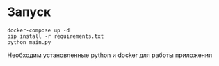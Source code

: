 # Запуск
```
docker-compose up -d
pip install -r requirements.txt
python main.py
```
Необходим установленные python и docker для работы приложения
